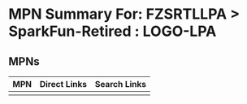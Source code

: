 



# MPN Summary For: FZSRTLLPA > SparkFun-Retired : LOGO-LPA

## MPNs
  

|MPN|Direct Links|Search Links|
| :--- | :--- | :--- |
||||
